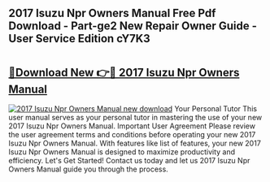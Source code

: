 ## 2017 Isuzu Npr Owners Manual Free Pdf Download - Part-ge2 New Repair Owner Guide - User Service Edition cY7K3

# <h2><a href="http://bc13470.oget.top/?id=2017+Isuzu+Npr+Owners+Manual">🔗Download New 👉🔴 2017 Isuzu Npr Owners Manual</a></h2>

[![2017 Isuzu Npr Owners Manual new download](https://i.imgur.com/5g1atiW.png)](http://bc13470.oget.top/?id=2017+Isuzu+Npr+Owners+Manual)
Your Personal Tutor This user manual serves as your personal tutor in mastering the use of your new 2017 Isuzu Npr Owners Manual. Important User Agreement Please review the user agreement terms and conditions before operating your new 2017 Isuzu Npr Owners Manual. With features like list of features, your new 2017 Isuzu Npr Owners Manual is designed to maximize productivity and efficiency. Let's Get Started! Contact us today and let us 2017 Isuzu Npr Owners Manual guide you through the process.
